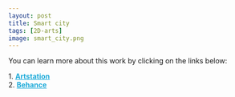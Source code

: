 ```yaml
---
layout: post 
title: Smart city
tags: [2D-arts]
image: smart_сity.png
---
```


<!--more-->

You can learn more about this work by clicking on the links below: <br/>

<div>
	1.
    <a href="https://www.artstation.com/artwork/XB0Nzl" target="_blank" style="font-weight: bold; color: #1CAAD9;">Artstation</a><br/>
	2.
	<a href="https://www.behance.net/gallery/84998933/Smart-city" target="_blank" style="font-weight: bold; color: #1CAAD9;">Behance</a><br/>	
</div>
